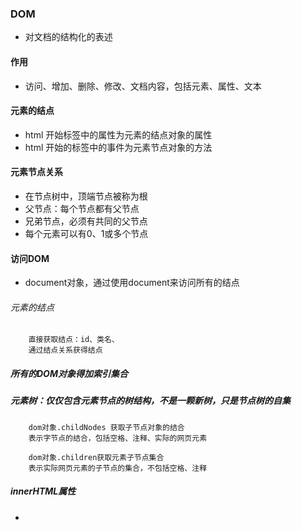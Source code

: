 ### DOM
* 对文档的结构化的表述

#### 作用
* 访问、增加、删除、修改、文档内容，包括元素、属性、文本
#### 元素的结点
* html 开始标签中的属性为元素的结点对象的属性
* html 开始的标签中的事件为元素节点对象的方法
#### 元素节点关系
* 在节点树中，顶端节点被称为根
* 父节点：每个节点都有父节点
* 兄弟节点，必须有共同的父节点
* 每个元素可以有0、1或多个节点

#### 访问DOM
* document对象，通过使用document来访问所有的结点
###### 元素的结点
        直接获取结点：id、类名、
        通过结点关系获得结点

##### 所有的DOM对象得加索引集合
##### 元素树：仅仅包含元素节点的树结构，不是一颗新树，只是节点树的自集
        dom对象.childNodes 获取子节点对象的结合
        表示字节点的结合，包括空格、注释、实际的网页元素 
        
        dom对象.children获取元素子节点集合
        表示实际网页元素的子节点的集合，不包括空格、注释       
        
##### innerHTML属性
* 